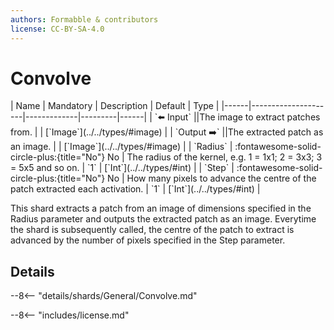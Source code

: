 ```yaml
---
authors: Formabble & contributors
license: CC-BY-SA-4.0
---
```



# Convolve

<div class="sh-parameters" markdown="1">
| Name | Mandatory | Description | Default | Type |
|------|---------------------|-------------|---------|------|
| `⬅️ Input` ||The image to extract patches from. | | [`Image`](../../types/#image) |
| `Output ➡️` ||The extracted patch as an image. | | [`Image`](../../types/#image) |
| `Radius` | :fontawesome-solid-circle-plus:{title="No"} No  | The radius of the kernel, e.g. 1 = 1x1; 2 = 3x3; 3 = 5x5 and so on. | `1` | [`Int`](../../types/#int) |
| `Step` | :fontawesome-solid-circle-plus:{title="No"} No  | How many pixels to advance the centre of the patch extracted each activation. | `1` | [`Int`](../../types/#int) |

</div>

This shard extracts a patch from an image of dimensions specified in the Radius parameter and outputs the extracted patch as an image. Everytime the shard is subsequently called, the centre of the patch to extract is advanced by the number of pixels specified in the Step parameter.

## Details

--8<-- "details/shards/General/Convolve.md"


--8<-- "includes/license.md"


